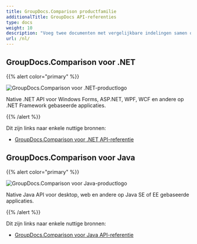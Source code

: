 ```yaml
---
title: GroupDocs.Comparison productfamilie
additionalTitle: GroupDocs API-referenties
type: docs
weight: 10
description: "Voeg twee documenten met vergelijkbare indelingen samen of vergelijk ze door API's voor verschilcontrole voor .NET en Java te gebruiken"
url: /nl/
---
```


## GroupDocs.Comparison voor .NET

{{% alert color="primary" %}} 

![GroupDocs.Comparison voor .NET-productlogo](../gdocs_net.png)

Native .NET API voor Windows Forms, ASP.NET, WPF, WCF en andere op .NET Framework gebaseerde applicaties.

{{% /alert %}} 

Dit zijn links naar enkele nuttige bronnen:

- [GroupDocs.Comparison voor .NET API-referentie](/comparison/nl/net/)


## GroupDocs.Comparison voor Java

{{% alert color="primary" %}}

![GroupDocs.Comparison voor Java-productlogo](../gdocs_java.png)

Native Java API voor desktop, web en andere op Java SE of EE gebaseerde applicaties.

{{% /alert %}}

Dit zijn links naar enkele nuttige bronnen:

- [GroupDocs.Comparison voor Java API-referentie](/comparison/java/)
